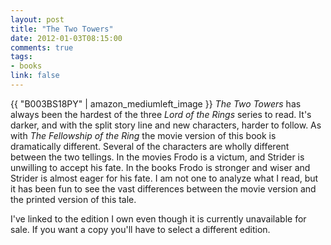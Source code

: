 ```yaml
---
layout: post
title: "The Two Towers"
date: 2012-01-03T08:15:00
comments: true
tags:
- books
link: false
---
```

{{ "B003BS18PY" | amazon_mediumleft_image }}
_The Two Towers_ has always been the hardest of the three _Lord of the Rings_ series to read. It's darker, and with the split story line and new characters, harder to follow. As with _The Fellowship of the Ring_ the movie version of this book is dramatically different. Several of the characters are wholly different between the two tellings. In the movies Frodo is a victum, and Strider is unwilling to accept his fate. In the books Frodo is stronger and wiser and Strider is almost eager for his fate. I am not one to analyze what I read, but it has been fun to see the vast differences between the movie version and the printed version of this tale.

I've linked to the edition I own even though it is currently unavailable for sale. If you want a copy you'll have to select a different edition.
